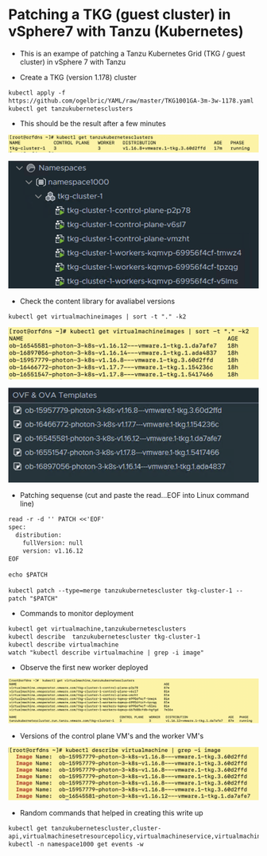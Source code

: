# Patching a TKG (guest cluster) in vSphere7 with Tanzu (Kubernetes) 

* This is an exampe of patching a Tanzu Kubernetes Grid (TKG / guest cluster) in vSphere 7 with Tanzu

* Create a TKG (version 1.178) cluster

```
kubectl apply -f https://github.com/ogelbric/YAML/raw/master/TKG1001GA-3m-3w-1178.yaml
kubectl get tanzukubernetesclusters  

```

* This should be the result after a few minutes

![GitHub](ClusterRunningStage.png)

![GitHub](vCenterResult.png)

* Check the content library for avaliabel versions

```
kubectl get virtualmachineimages | sort -t "." -k2
```
![GitHub](VirtualMachineImagesSorted.png)

![GitHub](ContentLib.png)

* Patching sequense (cut and paste the read...EOF into Linux command line)

```
read -r -d '' PATCH <<'EOF'
spec:
  distribution:
    fullVersion: null
    version: v1.16.12
EOF

echo $PATCH

kubectl patch --type=merge tanzukubernetescluster tkg-cluster-1 --patch "$PATCH"

```

* Commands to monitor deployment

```
kubectl get virtualmachine,tanzukubernetesclusters
kubectl describe  tanzukubernetescluster tkg-cluster-1
kubectl describe virtualmachine
watch "kubectl describe virtualmachine | grep -i image"

```

* Observe the first new worker deployed

![GitHub](NewWorker.png)

* Versions of the control plane VM's and the worker VM's

![GitHub](VersionStatus.png)

* Random commands that helped in creating this write up

```
kubectl get tanzukubernetescluster,cluster-api,virtualmachinesetresourcepolicy,virtualmachineservice,virtualmachine
kubectl -n namespace1000 get events -w

```
